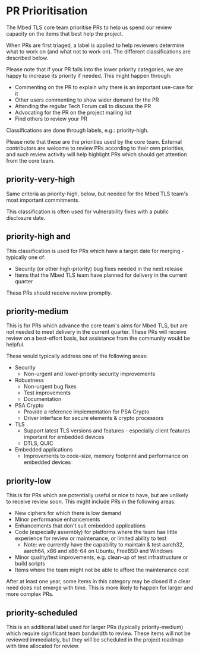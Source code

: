 # PR Prioritisation

The Mbed TLS core team prioritise PRs to help us spend our review capacity on the items that best help the project.

When PRs are first triaged, a label is applied to help reviewers determine what to work on (and what not to work on). The different classifications are described below.

Please note that if your PR falls into the lower priority categories, we are happy to increase its priority if needed. This might happen through:

- Commenting on the PR to explain why there is an important use-case for it
- Other users commenting to show wider demand for the PR
- Attending the regular Tech Forum call to discuss the PR
- Advocating for the PR on the project mailing list
- Find others to review your PR

Classifications are done through labels, e.g.: priority-high.

Please note that these are the priorities used by the core team. External contributors are welcome to review PRs according to their own priorities, and such review activity will help highlight PRs which should get attention from the core team.

## priority-very-high

Same criteria as priority-high, below, but needed for the Mbed TLS team's most important commitments.

This classification is often used for vulnerability fixes with a public disclosure date.


## priority-high and 

This classification is used for PRs which have a target date for merging - typically one of:

- Security (or other high-priority) bug fixes needed in the next release
- Items that the Mbed TLS team have planned for delivery in the current quarter

These PRs should receive review promptly.


## priority-medium

This is for PRs which advance the core team's aims for Mbed TLS, but are not needed to meet delivery in the current quarter. These PRs will receive review on a best-effort basis, but assistance from the community would be helpful.

These would typically address one of the following areas:

* Security
  * Non-urgent and lower-priority security improvements
* Robustness
  * Non-urgent bug fixes
  * Test improvements
  * Documentation
* PSA Crypto
  * Provide a reference implementation for PSA Crypto
  * Driver interface for secure elements & crypto processors
* TLS
  * Support latest TLS versions and features - especially client features important for embedded devices
  * DTLS, QUIC
* Embedded applications
  * Improvements to code-size, memory footprint and performance on embedded devices


## priority-low

This is for PRs which are potentially useful or nice to have, but are unlikely to receive review soon. This might include PRs in the following areas:

* New ciphers for which there is low demand
* Minor performance enhancements
* Enhancements that don't suit embedded applications
* Code (especially assembly) for platforms where the team has little experience for review or maintenance, or limited ability to test
  * Note: we currently have the capability to maintain & test aarch32, aarch64, x86 and x86-64 on Ubuntu, FreeBSD and Windows
* Minor quality/test improvements, e.g. clean-up of test infrastructure or build scripts
* Items where the team might not be able to afford the maintenance cost

After at least one year, some items in this category may be closed if a clear need does not emerge with time. This is more likely to happen for larger and more complex PRs.


## priority-scheduled

This is an additional label used for larger PRs (typically priority-medium) which require significant team bandwidth to review. These items will not be reviewed immediately, but they will be scheduled in the project roadmap with time allocated for review.
